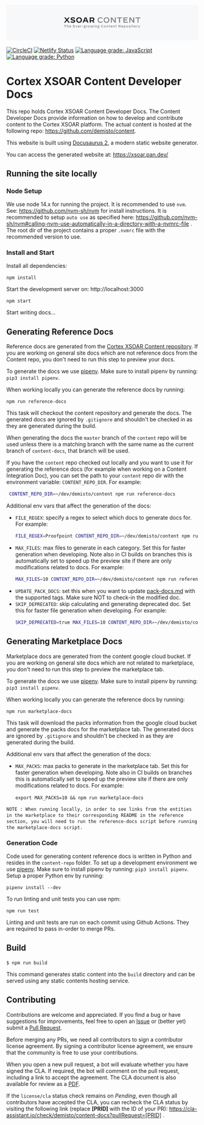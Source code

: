 ![Content logo](https://raw.githubusercontent.com/demisto/content/813c5e98d9ebace80d3f4e0ff88734cac6d5b5d5/xsoar_content_logo.png)

[![CircleCI](https://circleci.com/gh/demisto/content-docs.svg?style=svg)](https://circleci.com/gh/demisto/content-docs)
[![Netlify Status](https://api.netlify.com/api/v1/badges/7f059c11-2192-4c11-8578-a15b32db377d/deploy-status)](https://app.netlify.com/sites/demisto-content-docs/deploys)
[![Language grade: JavaScript](https://img.shields.io/lgtm/grade/javascript/g/demisto/content-docs.svg?logo=lgtm&logoWidth=18)](https://lgtm.com/projects/g/demisto/content-docs/context:javascript) 
[![Language grade: Python](https://img.shields.io/lgtm/grade/python/g/demisto/content-docs.svg?logo=lgtm&logoWidth=18)](https://lgtm.com/projects/g/demisto/content-docs/context:python)

# Cortex XSOAR Content Developer Docs
This repo holds Cortex XSOAR Content Developer Docs. The Content Developer Docs provide information on how to develop and contribute content to the Cortex XSOAR platform. The actual content is hosted at the following repo: https://github.com/demisto/content. 

This website is built using [Docusaurus 2](https://v2.docusaurus.io/), a modern static website generator.

You can access the generated website at: https://xsoar.pan.dev/ 

## Running the site locally
### Node Setup
We use node 14.x for running the project. It is recommended to use `nvm`. See: https://github.com/nvm-sh/nvm for install instructions. It is recommended to setup `auto use` as specified here: https://github.com/nvm-sh/nvm#calling-nvm-use-automatically-in-a-directory-with-a-nvmrc-file . The root dir of the project contains a proper `.nvmrc` file with the recommended version to use.

### Install and Start
Install all dependencies:
```
npm install
```
Start the development server on: http://localhost:3000
```
npm start
```
Start writing docs...

## Generating Reference Docs
Reference docs are generated from the [Cortex XSOAR Content repository](https://github.com/demisto/content). If you are working on general site docs which are not reference docs from the Content repo, you don't need to run this step to preview your docs.

To generate the docs we use [pipenv](https://github.com/pypa/pipenv). Make sure to install pipenv by running: `pip3 install pipenv`.

When working locally you can generate the reference docs by running:
```
npm run reference-docs
```
This task will checkout the content repository and generate the docs. The generated docs are ignored by `.gitignore` and shouldn't be checked in as they are generated during the build.

When generating the docs the `master` branch of the `content` repo will be used unless there is a matching branch with the same name as the current branch of `content-docs`, that branch will be used. 

If you have the `content` repo checked out locally and you want to use it for generating the reference docs (for example when working on a Content Integration Doc), you can set the path to your `content` repo dir with the environment variable: `CONTENT_REPO_DIR`. For example:
```bash
 CONTENT_REPO_DIR=~/dev/demisto/content npm run reference-docs
```
Additional env vars that affect the generation of the docs:
* `FILE_REGEX`: specify a regex to select which docs to generate docs for. For example: 
  ```bash
  FILE_REGEX=Proofpoint CONTENT_REPO_DIR=~/dev/demisto/content npm run reference-docs
  ```
* `MAX_FILES`: max files to generate in each category. Set this for faster generation when developing. Note also in CI builds on branches this is automatically set to speed up the preview site if there are only modifications related to docs. For example:
  ```bash
  MAX_FILES=10 CONTENT_REPO_DIR=~/dev/demisto/content npm run reference-docs
  ```
* `UPDATE_PACK_DOCS`: set this when you want to update [pack-docs.md](docs/documentation/pack-docs.md) with the supported tags. Make sure NOT to check-in the modified doc.
* `SKIP_DEPRECATED`: skip calculating and generating deprecated doc. Set this for faster file generation when developing. For example:
  ```bash
  SKIP_DEPRECATED=true MAX_FILES=10 CONTENT_REPO_DIR=~/dev/demisto/content npm run reference-docs
  ```
  
  
## Generating Marketplace Docs
Marketplace docs are generated from the content google cloud bucket. If you are working on general site docs which are not related to marketplace, you don't need to run this step to preview the marketplace tab.

To generate the docs we use [pipenv](https://github.com/pypa/pipenv). Make sure to install pipenv by running: `pip3 install pipenv`.

When working locally you can generate the reference docs by running:
```
npm run marketplace-docs
```
This task will download the packs information from the google cloud bucket and generate the packs docs for the marketplace tab. The generated docs are ignored by `.gitignore` and shouldn't be checked in as they are generated during the build.

Additional env vars that affect the generation of the docs:
* `MAX_PACKS`: max packs to generate in the marketplace tab. Set this for faster generation when developing. Note also in CI builds on branches this is automatically set to speed up the preview site if there are only modifications related to docs. For example:
  
  ```export MAX_PACKS=10 && npm run marketplace-docs```
  
```
NOTE : When running locally, in order to see links from the entities in the marketplace to their corresponding README in the reference section, you will need to run the reference-docs script before running the marketplace-docs script.
```

### Generation Code
Code used for generating content reference docs is written in Python and resides in the `content-repo` folder. To set up a development environment we use [pipenv](https://github.com/pypa/pipenv). Make sure to install pipenv by running: `pip3 install pipenv`. Setup a proper Python env by running:
```
pipenv install --dev
```
To run linting and unit tests you can use npm:
```
npm run test
```
Linting and unit tests are run on each commit using Github Actions. They are required to pass in-order to merge PRs.

## Build

```
$ npm run build
```

This command generates static content into the `build` directory and can be served using any static contents hosting service.

## Contributing
Contributions are welcome and appreciated. If you find a bug or have suggestions for improvements, feel free to open an [Issue](https://github.com/demisto/content-docs/issues) or (better yet) submit a [Pull Request](https://github.com/demisto/content-docs/pulls). 

Before merging any PRs, we need all contributors to sign a contributor license agreement. By signing a contributor license agreement, we ensure that the community is free to use your contributions.

When you open a new pull request, a bot will evaluate whether you have signed the CLA. If required, the bot will comment on the pull request, including a link to accept the agreement. The CLA document is also available for review as a [PDF](https://github.com/demisto/content/blob/master/docs/cla.pdf).

If the `license/cla` status check remains on *Pending*, even though all contributors have accepted the CLA, you can recheck the CLA status by visiting the following link (replace **[PRID]** with the ID of your PR): https://cla-assistant.io/check/demisto/content-docs?pullRequest=[PRID] .
